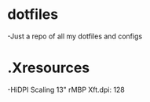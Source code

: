# dotfiles
-Just a repo of all my dotfiles and configs
# .Xresources
-HiDPI Scaling
13" rMBP Xft.dpi: 128
